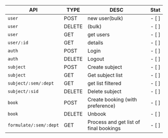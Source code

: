 | API                    | TYPE   | DESC                                   | Stat |
| ---------------------- | ------ | -------------------------------------- | ---- |
| `user`                 | POST   | new user(bulk)                         |  - [ ]    |
| `user`                 | DELETE | (bulk)                                 |  - [ ]    |
| `user`                 | GET    | get users                              |  - [ ]    |
| `user/:id`             | GET    | details                                |  - [ ]    |
| `auth`                 | POST   | Login                                  |  - [ ]    |
| `auth`                 | DELETE | Logout                                 |  - [ ]    |
| `subject`              | POST   | Create subject                         |  - [ ]    |
| `subject`              | GET    | Get subject list                       |  - [ ]    |
| `subject/:sem/:dept`   | GET    | get list filtered                      |  - [ ]    |
| `subject/:sid`         | DELETE | Delete subject                         |  - [ ]    |
| `book`                 | POST   | Create booking (with preference)       |  - [ ]    |
| `book`                 | DELETE | Unbook                                 |  - [ ]    |
| `formulate/:sem/:dept` | GET    | Process and get list of final bookings |  - [ ]    |

